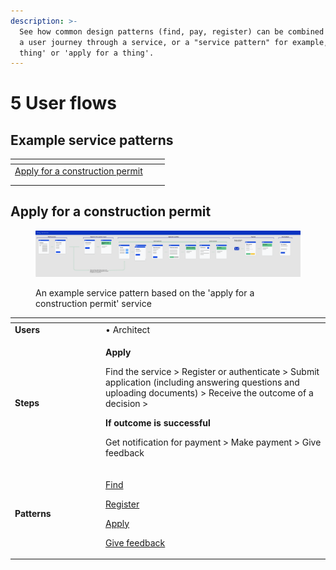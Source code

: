 ```yaml
---
description: >-
  See how common design patterns (find, pay, register) can be combined to create
  a user journey through a service, or a "service pattern" for example, 'find a
  thing' or 'apply for a thing'.
---
```


# 5 User flows

## Example service patterns

<table data-view="cards"><thead><tr><th></th><th></th><th></th></tr></thead><tbody><tr><td><a href="./#apply-for-a-construction-permit">Apply for a construction permit</a></td><td></td><td></td></tr><tr><td></td><td></td><td></td></tr><tr><td></td><td></td><td></td></tr></tbody></table>

## Apply for a construction permit

<figure><img src="../../../.gitbook/assets/Choosing your patterns (2).png" alt=""><figcaption><p>An example service pattern based on the 'apply for a construction permit' service</p></figcaption></figure>

<table data-header-hidden><thead><tr><th width="131"></th><th></th></tr></thead><tbody><tr><td><strong>Users</strong></td><td>• Architect</td></tr><tr><td><strong>Steps</strong></td><td><p><strong>Apply</strong></p><p>Find the service > Register or authenticate > Submit application (including answering questions and uploading documents) > Receive the outcome of a decision ></p><p><strong>If outcome is successful</strong></p><p>Get notification for payment > Make payment > Give feedback</p></td></tr><tr><td><strong>Patterns</strong></td><td><p><a href="6.4-find-a-service.md">Find</a></p><p><a href="6.1-register.md">Register</a></p><p><a href="6.6-make-an-application.md">Apply</a></p><p><a href="6.3-asking-users-for-feedback.md">Give feedback</a></p></td></tr></tbody></table>
